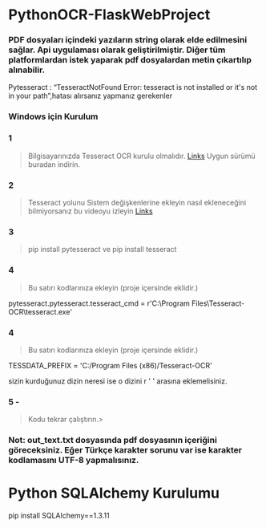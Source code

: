 # PythonOCR-FlaskWebProject
<h3> PDF dosyaları içindeki yazıların string olarak elde edilmesini sağlar. Api uygulaması olarak geliştirilmiştir. Diğer tüm platformlardan istek yaparak pdf dosyalardan metin çıkartılıp alınabilir.
</h3

<h2>Pytesseract : “TesseractNotFound Error: tesseract is not installed or it's not in your path”,hatası alırsanız yapmanız gerekenler</h2>


### Windows için Kurulum

 ### 1 
                   
> Bilgisayarınızda Tesseract OCR kurulu olmalıdır.
[Links](https://github.com/UB-Mannheim/tesseract/wiki)
Uygun sürümü buradan indirin.



### 2 
                    
> Tesseract yolunu  Sistem değişkenlerine ekleyin 
nasıl ekleneceğini bilmiyorsanız bu videoyu izleyin [Links](https://onedrive.live.com/?authkey=%21AP5Ln23ZkVqfwBQ&cid=7D42363E6971485E&id=7D42363E6971485E%213115&parId=root&o=OneUp)

### 3 
               
> pip install pytesseract ve pip install tesseract


### 4 
                    
> Bu satırı kodlarınıza ekleyin (proje içersinde eklidir.)

pytesseract.pytesseract.tesseract_cmd = r'C:\Program Files\Tesseract-OCR\tesseract.exe'

### 4 
> Bu satırı kodlarınıza ekleyin (proje içersinde eklidir.)
 
TESSDATA_PREFIX = 'C:/Program Files (x86)/Tesseract-OCR' 

sizin kurduğunuz dizin neresi ise o dizini r ' ' arasına eklemelisiniz.

### 5 -
                    
> Kodu tekrar çalıştırın.>


### Not: out_text.txt  dosyasında pdf dosyasının içeriğini göreceksiniz. Eğer Türkçe karakter sorunu var ise karakter kodlamasını UTF-8 yapmalısınız.


# Python SQLAlchemy Kurulumu
pip install SQLAlchemy==1.3.11
